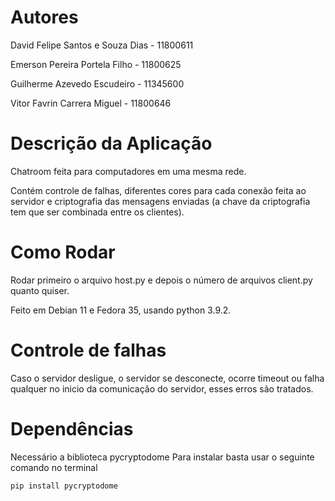 # Autores

David Felipe Santos e Souza Dias - 11800611

Emerson Pereira Portela Filho - 11800625

Guilherme Azevedo Escudeiro - 11345600

Vitor Favrin Carrera Miguel - 11800646

# Descrição da Aplicação
Chatroom feita para computadores em uma mesma rede.

Contém controle de falhas, diferentes cores para cada conexão feita ao servidor e criptografia das mensagens enviadas (a chave da criptografia tem que ser combinada entre os clientes).

# Como Rodar
Rodar primeiro o arquivo host.py e depois o número de arquivos client.py quanto quiser.

Feito em Debian 11 e Fedora 35, usando python 3.9.2.

# Controle de falhas
Caso o servidor desligue, o servidor se desconecte, ocorre timeout ou falha qualquer no inicio da comunicação do servidor, esses erros são tratados.

# Dependências
Necessário a biblioteca pycryptodome
Para instalar basta usar o seguinte comando no terminal

`pip install pycryptodome`
